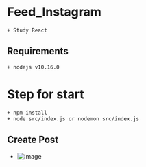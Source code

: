 # Feed_Instagram
    + Study React

## Requirements
    + nodejs v10.16.0
    
# Step for start
    + npm install
    + node src/index.js or nodemon src/index.js


## Create Post

* ![image](https://github.com/arjdev69/instajobis_backend/blob/master/Files/send-post.png)